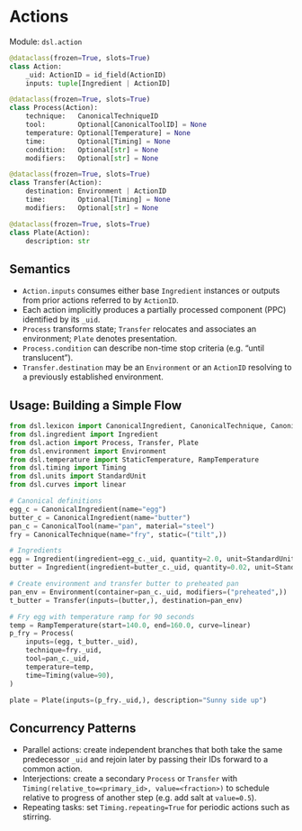 # Actions

Module: `dsl.action`

```python
@dataclass(frozen=True, slots=True)
class Action:
    _uid: ActionID = id_field(ActionID)
    inputs: tuple[Ingredient | ActionID]

@dataclass(frozen=True, slots=True)
class Process(Action):
    technique:   CanonicalTechniqueID
    tool:        Optional[CanonicalToolID] = None
    temperature: Optional[Temperature] = None
    time:        Optional[Timing] = None
    condition:   Optional[str] = None
    modifiers:   Optional[str] = None

@dataclass(frozen=True, slots=True)
class Transfer(Action):
    destination: Environment | ActionID
    time:        Optional[Timing] = None
    modifiers:   Optional[str] = None

@dataclass(frozen=True, slots=True)
class Plate(Action):
    description: str
```

## Semantics

- `Action.inputs` consumes either base `Ingredient` instances or outputs from prior actions referred to by `ActionID`.
- Each action implicitly produces a partially processed component (PPC) identified by its `_uid`.
- `Process` transforms state; `Transfer` relocates and associates an environment; `Plate` denotes presentation.
- `Process.condition` can describe non-time stop criteria (e.g. “until translucent”).
- `Transfer.destination` may be an `Environment` or an `ActionID` resolving to a previously established environment.

## Usage: Building a Simple Flow

```python
from dsl.lexicon import CanonicalIngredient, CanonicalTechnique, CanonicalTool
from dsl.ingredient import Ingredient
from dsl.action import Process, Transfer, Plate
from dsl.environment import Environment
from dsl.temperature import StaticTemperature, RampTemperature
from dsl.timing import Timing
from dsl.units import StandardUnit
from dsl.curves import linear

# Canonical definitions
egg_c = CanonicalIngredient(name="egg")
butter_c = CanonicalIngredient(name="butter")
pan_c = CanonicalTool(name="pan", material="steel")
fry = CanonicalTechnique(name="fry", static=("tilt",))

# Ingredients
egg = Ingredient(ingredient=egg_c._uid, quantity=2.0, unit=StandardUnit.WEIGHT, form="whole")
butter = Ingredient(ingredient=butter_c._uid, quantity=0.02, unit=StandardUnit.WEIGHT)

# Create environment and transfer butter to preheated pan
pan_env = Environment(container=pan_c._uid, modifiers=("preheated",))
t_butter = Transfer(inputs=(butter,), destination=pan_env)

# Fry egg with temperature ramp for 90 seconds
temp = RampTemperature(start=140.0, end=160.0, curve=linear)
p_fry = Process(
    inputs=(egg, t_butter._uid),
    technique=fry._uid,
    tool=pan_c._uid,
    temperature=temp,
    time=Timing(value=90),
)

plate = Plate(inputs=(p_fry._uid,), description="Sunny side up")
```

## Concurrency Patterns

- Parallel actions: create independent branches that both take the same predecessor `_uid` and rejoin later by passing their IDs forward to a common action.
- Interjections: create a secondary `Process` or `Transfer` with `Timing(relative_to=<primary_id>, value=<fraction>)` to schedule relative to progress of another step (e.g. add salt at `value=0.5`).
- Repeating tasks: set `Timing.repeating=True` for periodic actions such as stirring.

